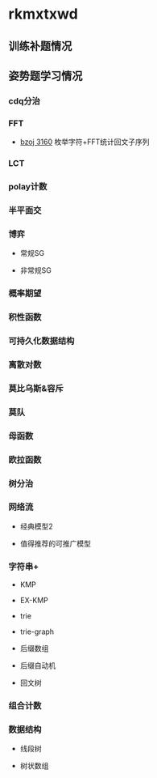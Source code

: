 # rkmxtxwd

## 训练补题情况

## 姿势题学习情况

### cdq分治

### FFT
 * [bzoj 3160](http://www.lydsy.com/JudgeOnline/problem.php?id=3160) 枚举字符+FFT统计回文子序列

### LCT

### polay计数

### 半平面交

### 博弈

 * 常规SG

 * 非常规SG

### 概率期望

### 积性函数

### 可持久化数据结构

### 离散对数

### 莫比乌斯&容斥

### 莫队

### 母函数

### 欧拉函数

### 树分治

### 网络流

 * 经典模型2

 * 值得推荐的可推广模型

### 字符串+

 * KMP

 * EX-KMP

 * trie

 * trie-graph

 * 后缀数组

 * 后缀自动机

 * 回文树

### 组合计数

### 数据结构

 * 线段树

 * 树状数组

